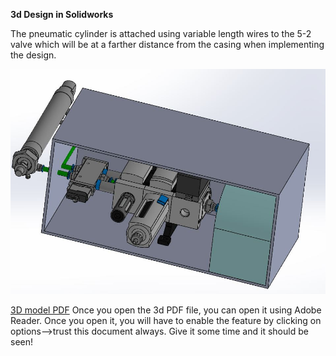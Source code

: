 
**3d Design in Solidworks**






The pneumatic cylinder is attached using variable length wires to the 5-2 valve which will be at a farther distance from the casing when implementing the design.

<img src="3dModelDesign/3d_Assemble1.png" alt=" " class="inline"/>




[3D model PDF](https://github.com/SidB16/ENG4000-Team-A-F/blob/main/docs/gate4/Images/3dModelSystem/Assem.pdf)
Once you open the 3d PDF file, you can open it using Adobe Reader. Once you open it, you will have to enable the feature by clicking on options-->trust this document always. Give  it some time and it should be seen!

